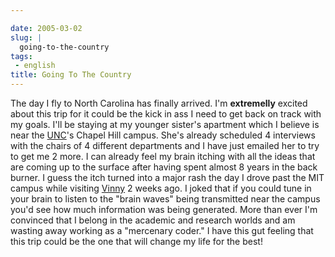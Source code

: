 ```yaml
---

date: 2005-03-02
slug: |
  going-to-the-country
tags:
 - english
title: Going To The Country
---
```


The day I fly to North Carolina has finally arrived. I'm **extremelly**
excited about this trip for it could be the kick in ass I need to get
back on track with my goals. I'll be staying at my younger sister's
apartment which I believe is near the [UNC](http://www.unc.edu)\'s
Chapel Hill campus. She\'s already scheduled 4 interviews with the
chairs of 4 different departments and I have just emailed her to try to
get me 2 more. I can already feel my brain itching with all the ideas
that are coming up to the surface after having spent almost 8 years in
the back burner. I guess the itch turned into a major rash the day I
drove past the MIT campus while visiting
[Vinny](http://blog.supertoadman.com) 2 weeks ago. I joked that if you
could tune in your brain to listen to the "brain waves" being
transmitted near the campus you'd see how much information was being
generated. More than ever I'm convinced that I belong in the academic
and research worlds and am wasting away working as a "mercenary coder."
I have this gut feeling that this trip could be the one that will change
my life for the best!
